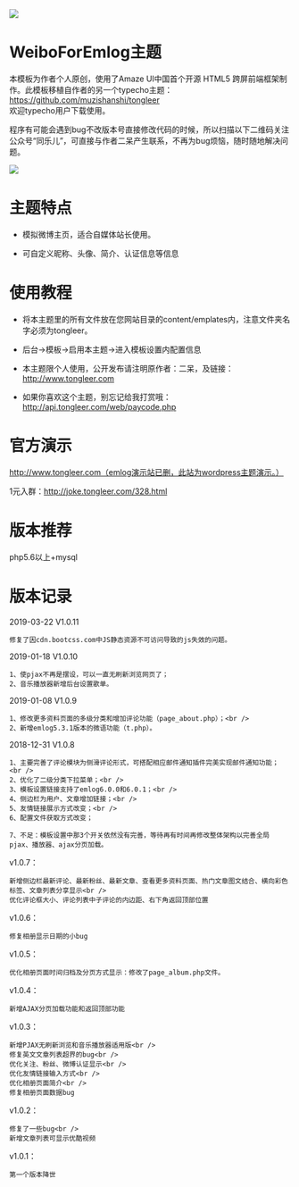 <img src="https://ws3.sinaimg.cn/large/0078FzW1ly1fswhcipezdj311i0gr7m0.jpg">

# WeiboForEmlog主题

本模板为作者个人原创，使用了Amaze UI中国首个开源 HTML5 跨屏前端框架制作。此模板移植自作者的另一个typecho主题：https://github.com/muzishanshi/tongleer<br />欢迎typecho用户下载使用。

程序有可能会遇到bug不改版本号直接修改代码的时候，所以扫描以下二维码关注公众号“同乐儿”，可直接与作者二呆产生联系，不再为bug烦恼，随时随地解决问题。

<img src="http://me.tongleer.com/content/uploadfile/201706/008b1497454448.png">

# 主题特点
 - 模拟微博主页，适合自媒体站长使用。

 - 可自定义昵称、头像、简介、认证信息等信息

# 使用教程
 - 将本主题里的所有文件放在您网站目录的content/emplates内，注意文件夹名字必须为tongleer。

 - 后台->模板->启用本主题->进入模板设置内配置信息

 - 本主题限个人使用，公开发布请注明原作者：二呆，及链接：http://www.tongleer.com

 - 如果你喜欢这个主题，别忘记给我打赏哦：http://api.tongleer.com/web/paycode.php

# 官方演示
http://www.tongleer.com（emlog演示站已删，此站为wordpress主题演示。）

1元入群：http://joke.tongleer.com/328.html

# 版本推荐
php5.6以上+mysql

# 版本记录
2019-03-22 V1.0.11

	修复了因cdn.bootcss.com中JS静态资源不可访问导致的js失效的问题。

2019-01-18 V1.0.10

	1、使pjax不再是摆设，可以一直无刷新浏览网页了；
	2、音乐播放器新增后台设置歌单。

2019-01-08 V1.0.9

	1、修改更多资料页面的多级分类和增加评论功能（page_about.php）；<br />
	2、新增emlog5.3.1版本的微语功能（t.php）。

2018-12-31 V1.0.8

	1、主要完善了评论模块为侧滑评论形式，可搭配相应邮件通知插件完美实现邮件通知功能；<br />
	2、优化了二级分类下拉菜单；<br />
	3、模板设置链接支持了emlog6.0.0和6.0.1；<br />
	4、侧边栏为用户、文章增加链接；<br />
	5、友情链接展示方式改变；<br />
	6、配置文件获取方式改变；
	
	7、不足：模板设置中那3个开关依然没有完善，等待再有时间再修改整体架构以完善全局pjax、播放器、ajax分页加载。

v1.0.7：

	新增侧边栏最新评论、最新粉丝、最新文章、查看更多资料页面、热门文章图文结合、横向彩色标签、文章列表分享显示<br />
	优化评论框大小、评论列表中子评论的内边距、右下角返回顶部位置
	
v1.0.6：

	修复相册显示日期的小bug
	
v1.0.5：

	优化相册页面时间归档及分页方式显示：修改了page_album.php文件。
	
v1.0.4：

	新增AJAX分页加载功能和返回顶部功能
	
v1.0.3：

	新增PJAX无刷新浏览和音乐播放器适用版<br />
	修复英文文章列表超界的bug<br />
	优化关注、粉丝、微博认证显示<br />
	优化友情链接输入方式<br />
	优化相册页面简介<br />
	修复相册页面数据bug

v1.0.2：

	修复了一些bug<br />
	新增文章列表可显示优酷视频

v1.0.1：

	第一个版本降世